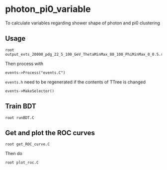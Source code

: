 # photon_pi0_variable
To calculate variables regarding shower shape of photon and pi0 clustering

## Usage
```
root output_evts_20000_pdg_22_5_100_GeV_ThetaMinMax_80_100_PhiMinMax_0_0.5.root
```
Then process with
```
events->Process("events.C")
```
```events.h``` need to be regenerated if the contents of TTree is changed

```
events->MakeSelector()
```

## Train BDT
```
root runBDT.C
```

## Get and plot the ROC curves
```
root get_ROC_curve.C
```
Then do
```
root plot_roc.C
```
